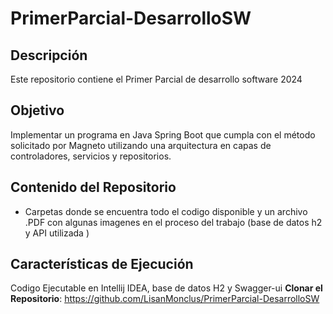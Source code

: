 # PrimerParcial-DesarrolloSW
## Descripción
Este repositorio contiene el Primer Parcial de desarrollo software 2024
## Objetivo
Implementar un programa en Java Spring Boot que cumpla con el método solicitado por Magneto utilizando una arquitectura en capas de controladores, servicios y repositorios.
## Contenido del Repositorio
- Carpetas donde se encuentra todo el codigo disponible y un archivo .PDF con algunas imagenes en el proceso del trabajo (base de datos h2 y API utilizada )
## Características de Ejecución
Codigo Ejecutable en Intellij IDEA, base de datos H2 y Swagger-ui
**Clonar el Repositorio**:
https://github.com/LisanMonclus/PrimerParcial-DesarrolloSW
